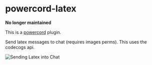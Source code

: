 # powercord-latex
**No longer maintained**

This is a [powercord](https://powercord.dev/) plugin.

Send latex messages to chat (requires images perms). This uses the codecogs api.

![Sending Latex into Chat](https://media.discordapp.net/attachments/777704262443859988/777710081319895150/ezgif.com-gif-maker.gif)
